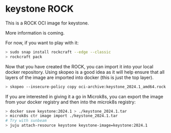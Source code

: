 # keystone ROCK

This is a ROCK OCI image for keystone.

More information is coming.

For now, if you want to play with it:

```bash
> sudo snap install rockcraft --edge --classic
> rockcraft pack
```

Now that you have created the ROCK, you can import it into
your local docker repository. Using skopeo is a good idea as
it will help ensure that all layers of the image are imported
into docker (this is just the top layer).

```bash
> skopeo --insecure-policy copy oci-archive:keystone_2024.1_amd64.rock docker-daemon:keystone:2024.1
```

If you are interested in giving it a go in Microk8s, you can
export the image from your docker registry and then into the
microk8s registry:

```bash
> docker save keystone:2024.1 > ./keystone_2024.1.tar
> microk8s ctr image import ./keystone_2024.1.tar
# Try with sunbeam
> juju attach-resource keystone keystone-image=keystone:2024.1
```
